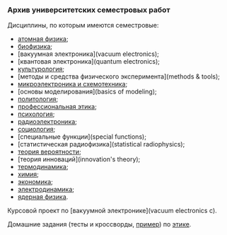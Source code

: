 ### Архив университетских семестровых работ

Дисциплины, по которым имеются семестровые:
* [атомная физика](atomic);
* [биофизика](biophysics);
* [вакуумная электроника](vacuum electronics);
* [квантовая электроника](quantum electronics);
* [культурология](culturology);
* [методы и средства физического эксперимента](methods & tools);
* [микроэлектроника и схемотехника](microelectronics);
* [основы моделирования](basics of modeling);
* [политология](politology);
* [профессиональная этика](ethics);
* [психология](psycho);
* [радиоэлектроника](radioelectronics);
* [социология](sociology);
* [специальные функции](special functions);
* [статистическая радиофизика](statistical radiophysics);
* [теория вероятности](probability);
* [теория инноваций](innovation's theory);
* [термодинамика](thermodynamics);
* [химия](chemistry);
* [экономика](economics);
* [электродинамика](electrodynamics);
* [ядерная физика](nuclear).

Курсовой проект по [вакуумной электронике](vacuum electronics c).

Домашние задания (тесты и кроссворды, [пример](ethics/mediacross_1.pdf)) по [этике](ethics).
